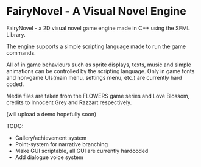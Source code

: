 # FairyNovel - A Visual Novel Engine
FairyNovel - a 2D visual novel game engine made in C++ using the SFML Library.

The engine supports a simple scripting language made to run the game commands.

All of in game behaviours such as sprite displays, texts, music and simple animations can be controlled by the scripting language.
Only in game fonts and non-game UIs(main menu, settings menu, etc.) are currently hard coded.

Media files are taken from the FLOWERS game series and Love Blossom, credits to Innocent Grey and Razzart respectively.

(will upload a demo hopefully soon)

TODO:
- Gallery/achievement system
- Point-system for narrative branching
- Make GUI scriptable, all GUI are currently hardcoded
- Add dialogue voice system
